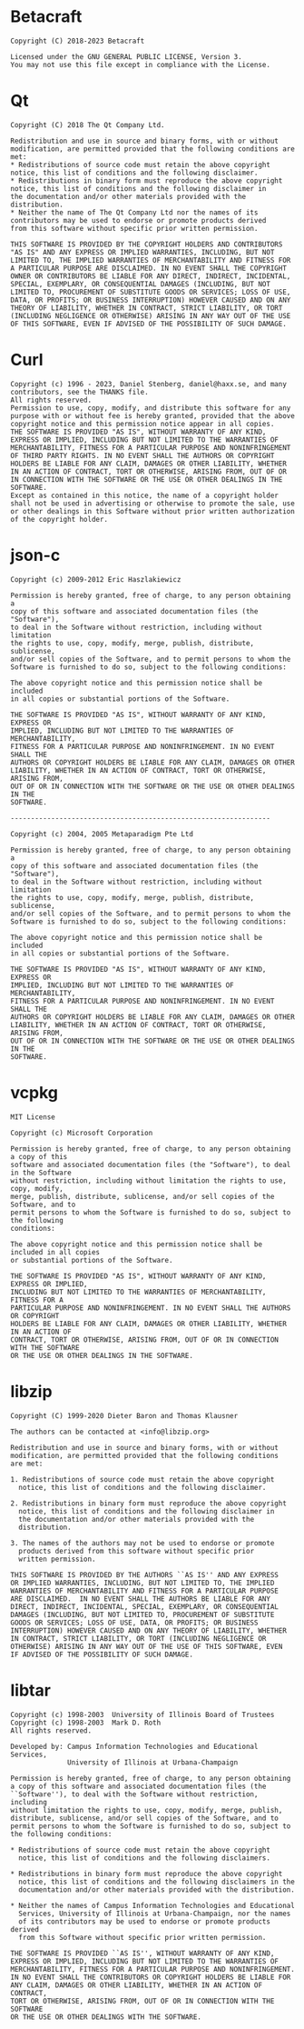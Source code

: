 # Betacraft

    Copyright (C) 2018-2023 Betacraft
    
    Licensed under the GNU GENERAL PUBLIC LICENSE, Version 3.
    You may not use this file except in compliance with the License.

# Qt

    Copyright (C) 2018 The Qt Company Ltd.

	Redistribution and use in source and binary forms, with or without
	modification, are permitted provided that the following conditions are
	met:
	* Redistributions of source code must retain the above copyright
	notice, this list of conditions and the following disclaimer.
	* Redistributions in binary form must reproduce the above copyright
	notice, this list of conditions and the following disclaimer in
	the documentation and/or other materials provided with the
	distribution.
	* Neither the name of The Qt Company Ltd nor the names of its
	contributors may be used to endorse or promote products derived
	from this software without specific prior written permission.

	THIS SOFTWARE IS PROVIDED BY THE COPYRIGHT HOLDERS AND CONTRIBUTORS
	"AS IS" AND ANY EXPRESS OR IMPLIED WARRANTIES, INCLUDING, BUT NOT
	LIMITED TO, THE IMPLIED WARRANTIES OF MERCHANTABILITY AND FITNESS FOR
	A PARTICULAR PURPOSE ARE DISCLAIMED. IN NO EVENT SHALL THE COPYRIGHT
	OWNER OR CONTRIBUTORS BE LIABLE FOR ANY DIRECT, INDIRECT, INCIDENTAL,
	SPECIAL, EXEMPLARY, OR CONSEQUENTIAL DAMAGES (INCLUDING, BUT NOT
	LIMITED TO, PROCUREMENT OF SUBSTITUTE GOODS OR SERVICES; LOSS OF USE,
	DATA, OR PROFITS; OR BUSINESS INTERRUPTION) HOWEVER CAUSED AND ON ANY
	THEORY OF LIABILITY, WHETHER IN CONTRACT, STRICT LIABILITY, OR TORT
	(INCLUDING NEGLIGENCE OR OTHERWISE) ARISING IN ANY WAY OUT OF THE USE
	OF THIS SOFTWARE, EVEN IF ADVISED OF THE POSSIBILITY OF SUCH DAMAGE.

# Curl

	Copyright (c) 1996 - 2023, Daniel Stenberg, daniel@haxx.se, and many contributors, see the THANKS file.
	All rights reserved.
	Permission to use, copy, modify, and distribute this software for any purpose with or without fee is hereby granted, provided that the above copyright notice and this permission notice appear in all copies.
	THE SOFTWARE IS PROVIDED "AS IS", WITHOUT WARRANTY OF ANY KIND, EXPRESS OR IMPLIED, INCLUDING BUT NOT LIMITED TO THE WARRANTIES OF MERCHANTABILITY, FITNESS FOR A PARTICULAR PURPOSE AND NONINFRINGEMENT OF THIRD PARTY RIGHTS. IN NO EVENT SHALL THE AUTHORS OR COPYRIGHT HOLDERS BE LIABLE FOR ANY CLAIM, DAMAGES OR OTHER LIABILITY, WHETHER IN AN ACTION OF CONTRACT, TORT OR OTHERWISE, ARISING FROM, OUT OF OR IN CONNECTION WITH THE SOFTWARE OR THE USE OR OTHER DEALINGS IN THE SOFTWARE.
	Except as contained in this notice, the name of a copyright holder shall not be used in advertising or otherwise to promote the sale, use or other dealings in this Software without prior written authorization of the copyright holder.

# json-c

	Copyright (c) 2009-2012 Eric Haszlakiewicz

	Permission is hereby granted, free of charge, to any person obtaining a
	copy of this software and associated documentation files (the "Software"),
	to deal in the Software without restriction, including without limitation
	the rights to use, copy, modify, merge, publish, distribute, sublicense,
	and/or sell copies of the Software, and to permit persons to whom the
	Software is furnished to do so, subject to the following conditions:

	The above copyright notice and this permission notice shall be included
	in all copies or substantial portions of the Software.

	THE SOFTWARE IS PROVIDED "AS IS", WITHOUT WARRANTY OF ANY KIND, EXPRESS OR
	IMPLIED, INCLUDING BUT NOT LIMITED TO THE WARRANTIES OF MERCHANTABILITY,
	FITNESS FOR A PARTICULAR PURPOSE AND NONINFRINGEMENT. IN NO EVENT SHALL THE
	AUTHORS OR COPYRIGHT HOLDERS BE LIABLE FOR ANY CLAIM, DAMAGES OR OTHER
	LIABILITY, WHETHER IN AN ACTION OF CONTRACT, TORT OR OTHERWISE, ARISING FROM,
	OUT OF OR IN CONNECTION WITH THE SOFTWARE OR THE USE OR OTHER DEALINGS IN THE
	SOFTWARE.

	----------------------------------------------------------------

	Copyright (c) 2004, 2005 Metaparadigm Pte Ltd

	Permission is hereby granted, free of charge, to any person obtaining a
	copy of this software and associated documentation files (the "Software"),
	to deal in the Software without restriction, including without limitation
	the rights to use, copy, modify, merge, publish, distribute, sublicense,
	and/or sell copies of the Software, and to permit persons to whom the
	Software is furnished to do so, subject to the following conditions:

	The above copyright notice and this permission notice shall be included
	in all copies or substantial portions of the Software.

	THE SOFTWARE IS PROVIDED "AS IS", WITHOUT WARRANTY OF ANY KIND, EXPRESS OR
	IMPLIED, INCLUDING BUT NOT LIMITED TO THE WARRANTIES OF MERCHANTABILITY,
	FITNESS FOR A PARTICULAR PURPOSE AND NONINFRINGEMENT. IN NO EVENT SHALL THE
	AUTHORS OR COPYRIGHT HOLDERS BE LIABLE FOR ANY CLAIM, DAMAGES OR OTHER
	LIABILITY, WHETHER IN AN ACTION OF CONTRACT, TORT OR OTHERWISE, ARISING FROM,
	OUT OF OR IN CONNECTION WITH THE SOFTWARE OR THE USE OR OTHER DEALINGS IN THE
	SOFTWARE.

# vcpkg

	MIT License

	Copyright (c) Microsoft Corporation

	Permission is hereby granted, free of charge, to any person obtaining a copy of this
	software and associated documentation files (the "Software"), to deal in the Software
	without restriction, including without limitation the rights to use, copy, modify,
	merge, publish, distribute, sublicense, and/or sell copies of the Software, and to
	permit persons to whom the Software is furnished to do so, subject to the following
	conditions:

	The above copyright notice and this permission notice shall be included in all copies
	or substantial portions of the Software.

	THE SOFTWARE IS PROVIDED "AS IS", WITHOUT WARRANTY OF ANY KIND, EXPRESS OR IMPLIED,
	INCLUDING BUT NOT LIMITED TO THE WARRANTIES OF MERCHANTABILITY, FITNESS FOR A
	PARTICULAR PURPOSE AND NONINFRINGEMENT. IN NO EVENT SHALL THE AUTHORS OR COPYRIGHT
	HOLDERS BE LIABLE FOR ANY CLAIM, DAMAGES OR OTHER LIABILITY, WHETHER IN AN ACTION OF
	CONTRACT, TORT OR OTHERWISE, ARISING FROM, OUT OF OR IN CONNECTION WITH THE SOFTWARE
	OR THE USE OR OTHER DEALINGS IN THE SOFTWARE.

# libzip

	Copyright (C) 1999-2020 Dieter Baron and Thomas Klausner

	The authors can be contacted at <info@libzip.org>

	Redistribution and use in source and binary forms, with or without
	modification, are permitted provided that the following conditions
	are met:

	1. Redistributions of source code must retain the above copyright
	  notice, this list of conditions and the following disclaimer.

	2. Redistributions in binary form must reproduce the above copyright
	  notice, this list of conditions and the following disclaimer in
	  the documentation and/or other materials provided with the
	  distribution.

	3. The names of the authors may not be used to endorse or promote
	  products derived from this software without specific prior
	  written permission.

	THIS SOFTWARE IS PROVIDED BY THE AUTHORS ``AS IS'' AND ANY EXPRESS
	OR IMPLIED WARRANTIES, INCLUDING, BUT NOT LIMITED TO, THE IMPLIED
	WARRANTIES OF MERCHANTABILITY AND FITNESS FOR A PARTICULAR PURPOSE
	ARE DISCLAIMED.  IN NO EVENT SHALL THE AUTHORS BE LIABLE FOR ANY
	DIRECT, INDIRECT, INCIDENTAL, SPECIAL, EXEMPLARY, OR CONSEQUENTIAL
	DAMAGES (INCLUDING, BUT NOT LIMITED TO, PROCUREMENT OF SUBSTITUTE
	GOODS OR SERVICES; LOSS OF USE, DATA, OR PROFITS; OR BUSINESS
	INTERRUPTION) HOWEVER CAUSED AND ON ANY THEORY OF LIABILITY, WHETHER
	IN CONTRACT, STRICT LIABILITY, OR TORT (INCLUDING NEGLIGENCE OR
	OTHERWISE) ARISING IN ANY WAY OUT OF THE USE OF THIS SOFTWARE, EVEN
	IF ADVISED OF THE POSSIBILITY OF SUCH DAMAGE.

# libtar

	Copyright (c) 1998-2003  University of Illinois Board of Trustees
	Copyright (c) 1998-2003  Mark D. Roth
	All rights reserved.

	Developed by: Campus Information Technologies and Educational Services,
				  University of Illinois at Urbana-Champaign

	Permission is hereby granted, free of charge, to any person obtaining
	a copy of this software and associated documentation files (the
	``Software''), to deal with the Software without restriction, including
	without limitation the rights to use, copy, modify, merge, publish,
	distribute, sublicense, and/or sell copies of the Software, and to
	permit persons to whom the Software is furnished to do so, subject to
	the following conditions:

	* Redistributions of source code must retain the above copyright
	  notice, this list of conditions and the following disclaimers.

	* Redistributions in binary form must reproduce the above copyright
	  notice, this list of conditions and the following disclaimers in the
	  documentation and/or other materials provided with the distribution.

	* Neither the names of Campus Information Technologies and Educational
	  Services, University of Illinois at Urbana-Champaign, nor the names
	  of its contributors may be used to endorse or promote products derived
	  from this Software without specific prior written permission.

	THE SOFTWARE IS PROVIDED ``AS IS'', WITHOUT WARRANTY OF ANY KIND,
	EXPRESS OR IMPLIED, INCLUDING BUT NOT LIMITED TO THE WARRANTIES OF
	MERCHANTABILITY, FITNESS FOR A PARTICULAR PURPOSE AND NONINFRINGEMENT.
	IN NO EVENT SHALL THE CONTRIBUTORS OR COPYRIGHT HOLDERS BE LIABLE FOR
	ANY CLAIM, DAMAGES OR OTHER LIABILITY, WHETHER IN AN ACTION OF CONTRACT,
	TORT OR OTHERWISE, ARISING FROM, OUT OF OR IN CONNECTION WITH THE SOFTWARE
	OR THE USE OR OTHER DEALINGS WITH THE SOFTWARE.
